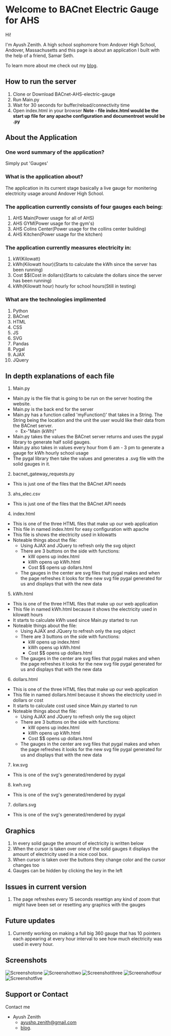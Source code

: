 # Welcome to BACnet Electric Gauge for AHS

Hi!

I'm Ayush Zenith. A high school sophomore from Andover High School, Andover, Massachusetts and this page is about an application I built with the help of a friend, Samar Seth.

To learn more about me check out my [blog](https://ayushenergyproject.weebly.com/).

## How to run the server
1. Clone or Download BACnet-AHS-electric-gauge
2. Run Main.py
3. Wait for 30 seconds for buffer/reload/connectivity time
4. Open index.html in your browser
**Note - file index.html would be the start up file for any apache configuration and documentroot would be .py**

## About the Application

### One word summary of the application?
Simply put 'Gauges'

### What is the application about?
The application in its current stage basically a live gauge for monitering electricity usage around Andover High School. 

### The application currently consists of four gauges each being:
1. AHS Main(Power usage for all of AHS)
2. AHS GYM(Power usage for the gym's)
3. AHS Colins Center(Power usage for the collins center building)
4. AHS Kitchen(Power usage for the kitchen)

### The application currently measures electricity in:
1. kW(Kilowatt)
2. kWh(Kilowatt hour)(Starts to calculate the kWh since the server has been running)
3. Cost $$(Cost in dollars)(Starts to calculate the dollars since the server has been running)
4. kWh(Kilowatt hour) hourly for school hours(Still in testing)

### What are the technologies implimented
1. Python
2. BACnet
3. HTML
4. CSS
5. JS
6. SVG
7. Pandas
8. Pygal
9. AJAX
10. JQuery

## In depth explanations of each file
1. Main.py
  * Main.py is the file that is going to be run on the server hosting the website.
  * Main.py is the back end for the server
  * Main.py has a function called 'myFunction()' that takes in a String. The String being the location and the unit the user would like their data from the BACnet server.
    * Ex-"Main (kWh)"
  * Main.py takes the values the BACnet server returns and uses the pygal library to generate half solid gauges.
  * Main.py also takes in values every hour from 6 am - 3 pm to generate a gauge for kWh hourly school usage
  * The pygal library then take the values and generates a .svg file with the solid gauges in it.
2. bacnet_gateway_requests.py
  * This is just one of the files that the BACnet API needs
3. ahs_elec.csv
  * This is just one of the files that the BACnet API needs
4. index.html
  * This is one of the three HTML files that make up our web application
  * This file in named index.html for easy configuration with apache
  * This file is shows the electricity used in kilowatts
  * Noteable things about the file:
    * Using AJAX and JQuery to refresh only the svg object
    * There are 3 buttons on the side with functions:
      * kW opens up index.html
      * kWh opens up kWh.html
      * Cost $$ opens up dollars.html
    * The gauges in the center are svg files that pygal makes and when the page refreshes it looks for the new svg file pygal generated for us and displays that with the new data
5. kWh.html
  * This is one of the three HTML files that make up our web application
  * This file in named kWh.html because it shows the electricity used in kilowatt hours
  * It starts to calculate kWh used since Main.py started to run
  * Noteable things about the file:
    * Using AJAX and JQuery to refresh only the svg object
    * There are 3 buttons on the side with functions:
      * kW opens up index.html
      * kWh opens up kWh.html
      * Cost $$ opens up dollars.html
    * The gauges in the center are svg files that pygal makes and when the page refreshes it looks for the new svg file pygal generated for us and displays that with the new data
6. dollars.html
  * This is one of the three HTML files that make up our web application
  * This file in named dollars.html because it shows the electricity used in dollars or cost
  * It starts to calculate cost used since Main.py started to run
  * Noteable things about the file:
    * Using AJAX and JQuery to refresh only the svg object
    * There are 3 buttons on the side with functions:
      * kW opens up index.html
      * kWh opens up kWh.html
      * Cost $$ opens up dollars.html
    * The gauges in the center are svg files that pygal makes and when the page refreshes it looks for the new svg file pygal generated for us and displays that with the new data
7. kw.svg
  * This is one of the svg's generated/rendered by pygal
8. kwh.svg
  * This is one of the svg's generated/rendered by pygal
7. dollars.svg
  * This is one of the svg's generated/rendered by pygal

## Graphics
1. In every solid gauge the amount of electricity is written below
2. When the cursor is taken over one of the solid gauges it displays the amount of electricity used in a nice cool box.
3. When cursor is taken over the buttons they change color and the cursor changes too
4. Gauges can be hidden by clicking the key in the left

## Issues in current version
1. The page refreshes every 15 seconds resettign any kind of zoom that might have been set or resetting any graphics with the gauges

## Future updates
1. Currently working on making a full big 360 gauge that has 10 pointers each appearing at every hour interval to see how much electricity was used in every hour.


## Screenshots
![Screenshotone](https://github.com/ayushzenith/BACnet-AHS-electric-gauge/blob/master/Photos/Screen%20Shot%202018-08-01%20at%2011.13.51%20PM.png)
![Screenshottwo](https://github.com/ayushzenith/BACnet-AHS-electric-gauge/blob/master/Photos/Screen%20Shot%202018-08-01%20at%2011.13.54%20PM.png)
![Screenshotthree](https://github.com/ayushzenith/BACnet-AHS-electric-gauge/blob/master/Photos/Screen%20Shot%202018-08-01%20at%2011.16.38%20PM.png)
![Screenshotfour](https://github.com/ayushzenith/BACnet-AHS-electric-gauge/blob/master/Photos/Screen%20Shot%202018-08-01%20at%2011.17.08%20PM.png)
![Screenshotfive](https://github.com/ayushzenith/BACnet-AHS-electric-gauge/blob/master/Photos/Screen%20Shot%202018-08-01%20at%2011.17.42%20PM.png)


## Support or Contact

Contact me
* Ayush Zenith
  * ayushp.zenith@gmail.com
  * [blog](https://ayushenergyproject.weebly.com/).

